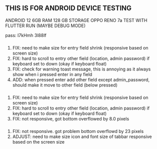 ## THIS IS FOR ANDROID DEVICE TESTING
ANDROID 12
6GB RAM 128 GB STORAGE
OPPO RENO 7a
TEST WITH FLUTTER RUN (MAYBE DEBUG MODE)

pass: I7kHmh
3l88lf

### <REGISTER PAGE>
1. FIX: need to make size for entry field shrink (responsive based on screen size)
2. FIX: hard to scroll to entry other field (location, admin password) if keyboard set to down (okay if keyboard float)
3. FIX: check for warning toast message, this is annoying as it always show when i pressed enter in any field
4. ADD: when pressed enter add other field except admin_password, should make it move to other field (below pressed)

### <LOGIN PAGE>
1. FIX: need to make size for entry field shrink (responsive based on screen size)
2. FIX: hard to scroll to entry other field (location, admin password) if keyboard set to down (okay if keyboard float)
3. FIX: not responsive, got bottom overflowed by 8.0 pixels

### <SIDE TAB>
1. FIX: not responsive. got problem bottom overflowd by 23 pixels
2. ADJUST: need to make size icon and font size of tabbar responsive based on the screen size

###